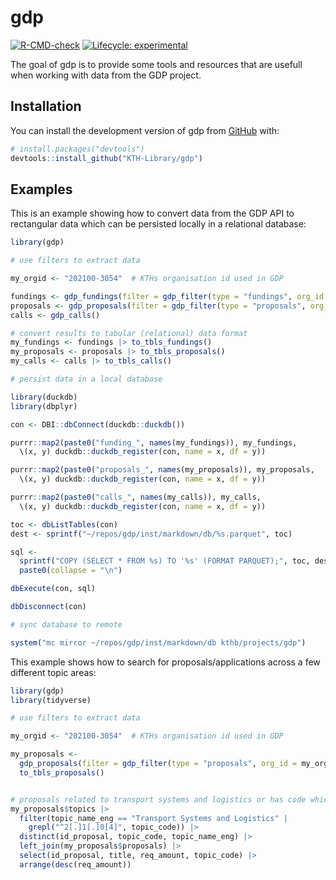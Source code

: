 
<!-- README.md is generated from README.Rmd. Please edit that file -->

# gdp

<!-- badges: start -->

[![R-CMD-check](https://github.com/KTH-Library/gdp/actions/workflows/R-CMD-check.yaml/badge.svg)](https://github.com/KTH-Library/gdp/actions/workflows/R-CMD-check.yaml)
[![Lifecycle:
experimental](https://img.shields.io/badge/lifecycle-experimental-orange.svg)](https://lifecycle.r-lib.org/articles/stages.html#experimental)
<!-- badges: end -->

The goal of gdp is to provide some tools and resources that are usefull
when working with data from the GDP project.

## Installation

You can install the development version of gdp from
[GitHub](https://github.com/) with:

``` r
# install.packages("devtools")
devtools::install_github("KTH-Library/gdp")
```

## Examples

This is an example showing how to convert data from the GDP API to
rectangular data which can be persisted locally in a relational
database:

``` r
library(gdp)

# use filters to extract data

my_orgid <- "202100-3054"  # KTHs organisation id used in GDP

fundings <- gdp_fundings(filter = gdp_filter(type = "fundings", org_id = my_orgid))
proposals <- gdp_proposals(filter = gdp_filter(type = "proposals", org_id = my_orgid))
calls <- gdp_calls()

# convert results to tabular (relational) data format
my_fundings <- fundings |> to_tbls_fundings()
my_proposals <- proposals |> to_tbls_proposals() 
my_calls <- calls |> to_tbls_calls()

# persist data in a local database

library(duckdb)
library(dbplyr)

con <- DBI::dbConnect(duckdb::duckdb())

purrr::map2(paste0("funding_", names(my_fundings)), my_fundings, 
  \(x, y) duckdb::duckdb_register(con, name = x, df = y))

purrr::map2(paste0("proposals_", names(my_proposals)), my_proposals, 
  \(x, y) duckdb::duckdb_register(con, name = x, df = y))

purrr::map2(paste0("calls_", names(my_calls)), my_calls, 
  \(x, y) duckdb::duckdb_register(con, name = x, df = y))

toc <- dbListTables(con)
dest <- sprintf("~/repos/gdp/inst/markdown/db/%s.parquet", toc)

sql <- 
  sprintf("COPY (SELECT * FROM %s) TO '%s' (FORMAT PARQUET);", toc, dest) |> 
  paste0(collapse = "\n")

dbExecute(con, sql)

dbDisconnect(con)

# sync database to remote

system("mc mirror ~/repos/gdp/inst/markdown/db kthb/projects/gdp")
```

This example shows how to search for proposals/applications across a few
different topic areas:

``` r
library(gdp)
library(tidyverse)

# use filters to extract data

my_orgid <- "202100-3054"  # KTHs organisation id used in GDP

my_proposals <- 
  gdp_proposals(filter = gdp_filter(type = "proposals", org_id = my_orgid)) |> 
  to_tbls_proposals()


# proposals related to transport systems and logistics or has code which begins w "2.1.04"
my_proposals$topics |> 
  filter(topic_name_eng == "Transport Systems and Logistics" | 
    grepl("^2[.]1[.]0[4]", topic_code)) |> 
  distinct(id_proposal, topic_code, topic_name_eng) |> 
  left_join(my_proposals$proposals) |> 
  select(id_proposal, title, req_amount, topic_code) |> 
  arrange(desc(req_amount))
```
